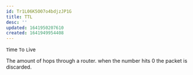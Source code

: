 ```yaml
---
id: Tr1L06K5O07o4bdjzJP1G
title: TTL
desc: ''
updated: 1641950207610
created: 1641949954408
---
```


`T`ime `T`o `L`ive

The amount of hops through a router. when the number hits 0 the packet is discarded.
